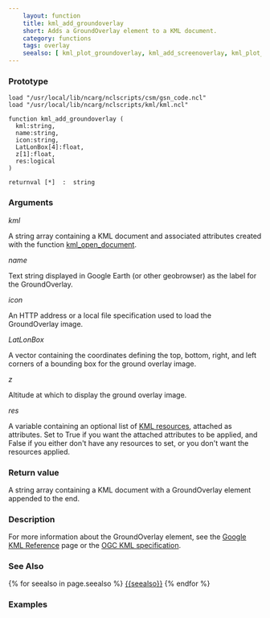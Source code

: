 ```yaml
---
    layout: function
    title: kml_add_groundoverlay
    short: Adds a GroundOverlay element to a KML document.
    category: functions
    tags: overlay
    seealso: [ kml_plot_groundoverlay, kml_add_screenoverlay, kml_plot_screenoverlay ]
---
```


### Prototype

<pre><code>load "/usr/local/lib/ncarg/nclscripts/csm/gsn_code.ncl"
load "/usr/local/lib/ncarg/nclscripts/kml/kml.ncl"

function kml_add_groundoverlay (
  kml:string,
  name:string,
  icon:string,
  LatLonBox[4]:float,
  z[1]:float,
  res:logical
)

returnval [*]  :  string
</code></pre>

### Arguments
*kml*

A string array containing a KML document and associated attributes created with the function [kml_open_document]({{site.base_url}}/functions/kml_open_document.html).

*name*

Text string displayed in Google Earth (or other geobrowser) as the label for the GroundOverlay.

*icon*

An HTTP address or a local file specification used to load the GroundOverlay image.

*LatLonBox*

A vector containing the coordinates defining the top, bottom, right, and left corners of a bounding box for the ground overlay image.

*z*

Altitude at which to display the ground overlay image.

*res*

A variable containing an optional list of [KML resources]({{site.base_url}}/resources), attached as attributes. Set to True if you want the attached attributes to be applied, and False if you either don't have any resources to set, or you don't want the resources applied.

### Return value

A string array containing a KML document with a GroundOverlay element appended to the end.

### Description

For more information about the GroundOverlay element, see the [Google KML Reference](https://developers.google.com/kml/documentation/kmlreference#groundoverlay) page or the [OGC KML specification](http://www.opengeospatial.org/standards/kml/).

### See Also

{% for seealso in page.seealso %}
[{{seealso}}]({{site.base_url}}/functions/{{seealso}}.html)
{% endfor %}

### Examples


